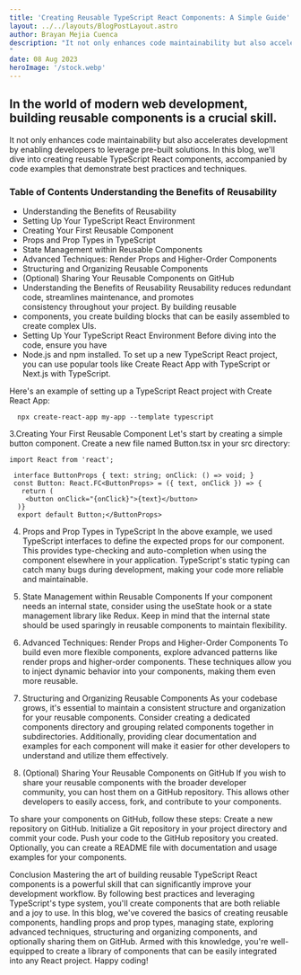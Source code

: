 ```yaml
---
title: 'Creating Reusable TypeScript React Components: A Simple Guide'
layout: ../../layouts/BlogPostLayout.astro
author: Brayan Mejia Cuenca
description: "It not only enhances code maintainability but also accelerates development by enabling developers to leverage pre-built solutions. In this blog, we'll dive into creating reusable TypeScript React components, accompanied by code examples that demonstrate best practices and techniques.
"
date: 08 Aug 2023
heroImage: '/stock.webp'
---
```


## In the world of modern web development, building reusable components is a crucial skill.

It not only enhances code maintainability but also accelerates development by enabling developers to leverage pre-built solutions. In this blog, we'll dive into creating reusable TypeScript React components, accompanied by code examples that demonstrate best practices and techniques.

### Table of Contents Understanding the Benefits of Reusability

- Understanding the Benefits of Reusability
- Setting Up Your TypeScript React Environment
- Creating Your First Reusable Component
- Props and Prop Types in TypeScript
- State Management within Reusable Components
- Advanced Techniques: Render Props and Higher-Order Components
- Structuring and Organizing Reusable Components
- (Optional) Sharing Your Reusable Components on GitHub
- Understanding the Benefits of Reusability Reusability reduces redundant code, streamlines maintenance, and promotes  
  consistency throughout your project. By building reusable
- components, you create building blocks that can be easily assembled to create complex UIs.
- Setting Up Your TypeScript React Environment Before diving into the code, ensure you have
- Node.js and npm installed. To set up a new TypeScript React project, you can use popular tools like Create React App with TypeScript or Next.js with TypeScript.

Here's an example of setting up a TypeScript React project with Create React App:

```tsx
  npx create-react-app my-app --template typescript
```

3.Creating Your First Reusable Component Let's start by creating a simple button component. Create a new file named Button.tsx in your src directory:

```tsx
import React from 'react';

 interface ButtonProps { text: string; onClick: () => void; } 
 const Button: React.FC<ButtonProps> = ({ text, onClick }) => {
   return (
    <button onClick="{onClick}">{text}</button>
  )} 
  export default Button;</ButtonProps>
```

4. Props and Prop Types in TypeScript In the above example, we used TypeScript interfaces to define the expected props for our component. This provides type-checking and auto-completion when using the component elsewhere in your application. TypeScript's static typing can catch many bugs during development, making your code more reliable and maintainable.

5. State Management within Reusable Components If your component needs an internal state, consider using the useState hook or a state management library like Redux. Keep in mind that the internal state should be used sparingly in reusable components to maintain flexibility.

6. Advanced Techniques: Render Props and Higher-Order Components To build even more flexible components, explore advanced patterns like render props and higher-order components. These techniques allow you to inject dynamic behavior into your components, making them even more reusable.

7. Structuring and Organizing Reusable Components As your codebase grows, it's essential to maintain a consistent structure and organization for your reusable components. Consider creating a dedicated components directory and grouping related components together in subdirectories. Additionally, providing clear documentation and examples for each component will make it easier for other developers to understand and utilize them effectively.

8. (Optional) Sharing Your Reusable Components on GitHub If you wish to share your reusable components with the broader developer community, you can host them on a GitHub repository. This allows other developers to easily access, fork, and contribute to your components.

To share your components on GitHub, follow these steps:
Create a new repository on GitHub.
Initialize a Git repository in your project directory and commit your code.
Push your code to the GitHub repository you created.
Optionally, you can create a README file with documentation and usage examples for your components.

Conclusion Mastering the art of building reusable TypeScript React components is a powerful skill that can significantly improve your development workflow. By following best practices and leveraging TypeScript's type system, you'll create components that are both reliable and a joy to use.
In this blog, we've covered the basics of creating reusable components, handling props and prop types, managing state, exploring advanced techniques, structuring and organizing components, and optionally sharing them on GitHub. Armed with this knowledge, you're well-equipped to create a library of components that can be easily integrated into any React project. Happy coding!
